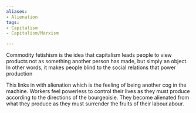 ```yaml
---
aliases:
- Alienation
tags:
- Capitalism
- Capitalism/Marxism

---
```

Commodity fetishism is the idea that capitalism leads people to view products not as something another person has made, but simply an object. In other words, it makes people blind to the social relations that power production

This links in with alienation which is the feeling of being another cog in the machine. Workers feel powerless to control their lives as they must produce according to the directions of the bourgeoisie. They become alienated from what they produce as they must surrender the fruits of their labour.abour.